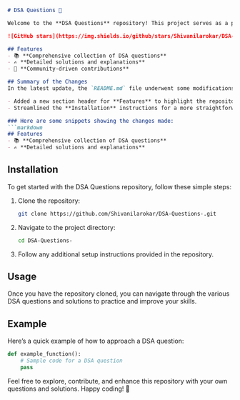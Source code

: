 ```markdown
# DSA Questions 🚀

Welcome to the **DSA Questions** repository! This project serves as a platform for developers and learners to practice and enhance their skills in Data Structures and Algorithms (DSA). This repository is designed to help you improve your understanding of various data structures and algorithms through a collection of questions and solutions.

![GitHub stars](https://img.shields.io/github/stars/Shivanilarokar/DSA-Questions-?style=social) ![Forks](https://img.shields.io/github/forks/Shivanilarokar/DSA-Questions-?style=social)

## Features
- 📚 **Comprehensive collection of DSA questions**
- ✍️ **Detailed solutions and explanations**
- 🤝 **Community-driven contributions**

## Summary of the Changes
In the latest update, the `README.md` file underwent some modifications to improve clarity and usability. Key changes include:

- Added a new section header for **Features** to highlight the repository's capabilities.
- Streamlined the **Installation** instructions for a more straightforward approach.

### Here are some snippets showing the changes made:
```markdown
## Features
- 📚 **Comprehensive collection of DSA questions**
- ✍️ **Detailed solutions and explanations**
```

## Installation
To get started with the DSA Questions repository, follow these simple steps:

1. Clone the repository:
   ```bash
   git clone https://github.com/Shivanilarokar/DSA-Questions-.git
   ```
2. Navigate to the project directory:
   ```bash
   cd DSA-Questions-
   ```
3. Follow any additional setup instructions provided in the repository.

## Usage
Once you have the repository cloned, you can navigate through the various DSA questions and solutions to practice and improve your skills.

## Example
Here’s a quick example of how to approach a DSA question:

```python
def example_function():
    # Sample code for a DSA question
    pass
```

Feel free to explore, contribute, and enhance this repository with your own questions and solutions. Happy coding! 🎉
```
